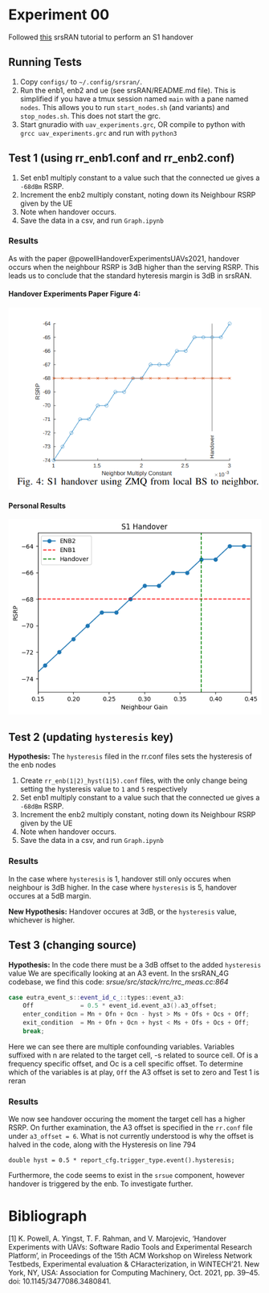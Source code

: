# Experiment 00
Followed [this](https://docs.srsran.com/projects/4g/en/hoverxref_test/app_notes/source/handover/source/index.html#s1-handover) srsRAN tutorial to perform an S1 handover

## Running Tests
1. Copy `configs/` to `~/.config/srsran/`.
2. Run the enb1, enb2 and ue (see srsRAN/README.md file). This is simplified if you have a tmux session named `main` with a pane named `nodes`. This allows you to run `start_nodes.sh` (and variants) and `stop_nodes.sh`. This does not start the grc.
3. Start gnuradio with `uav_experiments.grc`, OR compile to python with `grcc uav_experiments.grc` and run with `python3`

## Test 1 (using rr_enb1.conf and rr_enb2.conf)
1. Set enb1 multiply constant to a value such that the connected ue gives a `-68dBm` RSRP.
2. Increment the enb2 multiply constant, noting down its Neighbour RSRP given by the UE
3. Note when handover occurs.
4. Save the data in a csv, and run `Graph.ipynb`

### Results
As with the paper @powellHandoverExperimentsUAVs2021, handover occurs when the neighbour RSRP is 3dB higher than the serving RSRP. This leads us to conclude that the standard hyteresis margin is 3dB in srsRAN.

#### Handover Experiments Paper Figure 4:
![Alt text](UAV_fig4.png)
#### Personal Results
![Alt text](handover.png)

## Test 2 (updating `hysteresis` key)
**Hypothesis:** The `hysteresis` filed in the rr.conf files sets the hysteresis of the enb nodes
1. Create `rr_enb(1|2)_hyst(1|5).conf` files, with the only change being setting the hysteresis value to `1` and `5` respectively
1. Set enb1 multiply constant to a value such that the connected ue gives a `-68dBm` RSRP.
2. Increment the enb2 multiply constant, noting down its Neighbour RSRP given by the UE
3. Note when handover occurs.
4. Save the data in a csv, and run `Graph.ipynb`

### Results
In the case where `hysteresis` is 1, handover still only occures when neighbour is 3dB higher.
In the case where `hysteresis` is 5, handover occures at a 5dB margin.

**New Hypothesis:** Handover occures at 3dB, or the `hysteresis` value, whichever is higher. 

## Test 3 (changing source)
**Hypothesis:** In the code there must be a 3dB offset to the added `hysteresis` value
We are specifically looking at an A3 event. In the srsRAN_4G codebase, we find this code:
*srsue/src/stack/rrc/rrc_meas.cc:864*
```cpp
case eutra_event_s::event_id_c_::types::event_a3:
    Off             = 0.5 * event_id.event_a3().a3_offset;
    enter_condition = Mn + Ofn + Ocn - hyst > Ms + Ofs + Ocs + Off;
    exit_condition  = Mn + Ofn + Ocn + hyst < Ms + Ofs + Ocs + Off;
    break;
```
Here we can see there are multiple confounding variables. Variables suffixed with n are related to the target cell, -s related to source cell. Of is a frequency specific offset, and Oc is a cell specific offset. To determine which of the variables is at play, `Off` the A3 offset is set to zero and Test 1 is reran

### Results
We now see handover occuring the moment the target cell has a higher RSRP. On further examination, the A3 offset is specified in the `rr.conf` file under `a3_offset = 6`. What is not currently understood is why the offset is halved in the code, along with the Hysteresis on line 794
```
double hyst = 0.5 * report_cfg.trigger_type.event().hysteresis;
```
Furthermore, the code seems to exist in the `srsue` component, however handover is triggered by the enb. To investigate further.

# Bibliograph
[1] K. Powell, A. Yingst, T. F. Rahman, and V. Marojevic, ‘Handover Experiments with UAVs: Software Radio Tools and Experimental Research Platform’, in Proceedings of the 15th ACM Workshop on Wireless Network Testbeds, Experimental evaluation & CHaracterization, in WiNTECH’21. New York, NY, USA: Association for Computing Machinery, Oct. 2021, pp. 39–45. doi: 10.1145/3477086.3480841.
